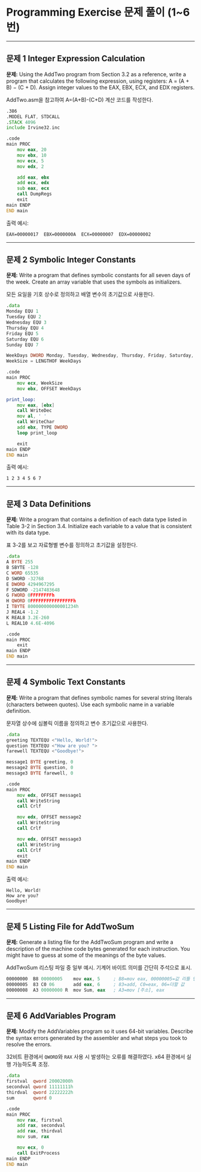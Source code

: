# Programming Exercise 문제 풀이 (1~6번)

---

## 문제 1 Integer Expression Calculation

**문제:** Using the AddTwo program from Section 3.2 as a reference, write a program that calculates the following expression, using registers: A = (A + B) − (C + D). Assign integer values to the EAX, EBX, ECX, and EDX registers.

AddTwo.asm을 참고하여 A=(A+B)-(C+D) 계산 코드를 작성한다.

```asm
.386
.MODEL FLAT, STDCALL
.STACK 4096
include Irvine32.inc

.code
main PROC
    mov eax, 20
    mov ebx, 10
    mov ecx, 5
    mov edx, 2

    add eax, ebx
    add ecx, edx
    sub eax, ecx
    call DumpRegs
    exit
main ENDP
END main
```

출력 예시:

```
EAX=00000017  EBX=0000000A  ECX=00000007  EDX=00000002
```

---

## 문제 2 Symbolic Integer Constants

**문제:** Write a program that defines symbolic constants for all seven days of the week. Create an array variable that uses the symbols as initializers.

모든 요일을 기호 상수로 정의하고 배열 변수의 초기값으로 사용한다.

```asm
.data
Monday EQU 1
Tuesday EQU 2
Wednesday EQU 3
Thursday EQU 4
Friday EQU 5
Saturday EQU 6
Sunday EQU 7

WeekDays DWORD Monday, Tuesday, Wednesday, Thursday, Friday, Saturday, Sunday
WeekSize = LENGTHOF WeekDays

.code
main PROC
    mov ecx, WeekSize
    mov ebx, OFFSET WeekDays

print_loop:
    mov eax, [ebx]
    call WriteDec
    mov al, ' '
    call WriteChar
    add ebx, TYPE DWORD
    loop print_loop

    exit
main ENDP
END main
```

출력 예시:

```
1 2 3 4 5 6 7
```

---

## 문제 3 Data Definitions

**문제:** Write a program that contains a definition of each data type listed in Table 3-2 in Section 3.4. Initialize each variable to a value that is consistent with its data type.

표 3-2를 보고 자료형별 변수를 정의하고 초기값을 설정한다.

```asm
.data
A BYTE 255
B SBYTE -128
C WORD 65535
D SWORD -32768
E DWORD 4294967295
F SDWORD -2147483648
G FWORD 0FFFFFFFFh
H QWORD 0FFFFFFFFFFFFFFFFh
I TBYTE 800000000000001234h
J REAL4 -1.2
K REAL8 3.2E-260
L REAL10 4.6E-4096

.code
main PROC
    exit
main ENDP
END main
```

---

## 문제 4 Symbolic Text Constants

**문제:** Write a program that defines symbolic names for several string literals (characters between quotes). Use each symbolic name in a variable definition.

문자열 상수에 심볼릭 이름을 정의하고 변수 초기값으로 사용한다.

```asm
.data
greeting TEXTEQU <"Hello, World!">
question TEXTEQU <"How are you? ">
farewell TEXTEQU <"Goodbye!">

message1 BYTE greeting, 0
message2 BYTE question, 0
message3 BYTE farewell, 0

.code
main PROC
    mov edx, OFFSET message1
    call WriteString
    call Crlf

    mov edx, OFFSET message2
    call WriteString
    call Crlf

    mov edx, OFFSET message3
    call WriteString
    call Crlf
    exit
main ENDP
END main
```

출력 예시:

```
Hello, World!
How are you?
Goodbye!
```

---

## 문제 5 Listing File for AddTwoSum

**문제:** Generate a listing file for the AddTwoSum program and write a description of the machine code bytes generated for each instruction. You might have to guess at some of the meanings of the byte values.

AddTwoSum 리스팅 파일 중 일부 예시. 기계어 바이트 의미를 간단히 주석으로 표시.

```asm
00000000  B8 00000005    mov eax, 5     ; B8=mov eax, 00000005=값 리틀 엔디언
00000005  83 C0 06       add eax, 6     ; 83=add, C0=eax, 06=더할 값
00000008  A3 00000000 R  mov Sum, eax   ; A3=mov [주소], eax
```

---

## 문제 6 AddVariables Program

**문제:** Modify the AddVariables program so it uses 64-bit variables. Describe the syntax errors generated by the assembler and what steps you took to resolve the errors.

32비트 환경에서 `QWORD`와 `RAX` 사용 시 발생하는 오류를 해결하였다. x64 환경에서 실행 가능하도록 조정.

```asm
.data
firstval  qword 20002000h
secondval qword 11111111h
thirdval  qword 22222222h
sum       qword 0

.code
main PROC
    mov rax, firstval
    add rax, secondval
    add rax, thirdval
    mov sum, rax

    mov ecx, 0
    call ExitProcess
main ENDP
END main
```
